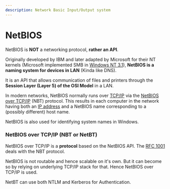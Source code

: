 ```yaml
---
description: Network Basic Input/Output system
---
```


# NetBIOS

NetBIOS is **NOT** a networking protocol, **rather an API**.&#x20;

Originally developed by IBM and later adapted by Microsoft for their NT kernels (Microsoft implemented SMB in [Windows NT 3.1](https://en.wikipedia.org/wiki/Windows\_NT\_3.1)), **NetBIOS is a naming system for devices in LAN** (Kinda like DNS). &#x20;

It is an API that allows communication of files and printers through the **Session Layer (Layer 5) of the OSI Model** in a LAN.

In modern networks, NetBIOS normally runs over [TCP/IP](https://en.wikipedia.org/wiki/TCP/IP) via the [NetBIOS over TCP/IP](https://en.wikipedia.org/wiki/NetBIOS\_over\_TCP/IP) (NBT) protocol. This results in each computer in the network having both an [IP address](https://en.wikipedia.org/wiki/IP\_address) and a NetBIOS name corresponding to a (possibly different) host name.&#x20;

NetBIOS is also used for identifying system names in Windows.&#x20;

### NetBIOS over TCP/IP (NBT or NetBT)

NetBIOS over TCP/IP is a **protocol** based on the NetBIOS API.  The [RFC 1001](https://datatracker.ietf.org/doc/html/rfc1001) deals with the NBT protocol.&#x20;

NetBIOS is not routable and hence scalable on it's own. But it can become so by relying on underlying TCP/IP stack for that. Hence NetBIOS over TCP/IP is used.&#x20;

NetBT can use both NTLM and Kerberos for Authentication.

